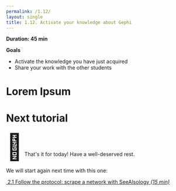 ```yaml
---
permalink: /1.12/
layout: single
title: 1.12. Activate your knowledge about Gephi
---
```


**Duration: 45 min**

**Goals**
* Activate the knowledge you have just acquired
* Share your work with the other students

# Lorem Ipsum

# Next tutorial

<span style="font-size: 5em;">🎉</span>
That's it for today!
Have a well-deserved rest.

We will start again next time with this one:

[<i class="fas fa-forward"></i>&nbsp;2.1 Follow the protocol: scrape a network with SeeAlsology *(15 min)*](../2.1/)

